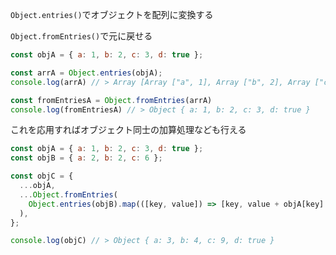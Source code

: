`Object.entries()`でオブジェクトを配列に変換する

`Object.fromEntries()`で元に戻せる

```js
const objA = { a: 1, b: 2, c: 3, d: true };

const arrA = Object.entries(objA);
console.log(arrA) // > Array [Array ["a", 1], Array ["b", 2], Array ["c", 3], Array ["d", true]]

const fromEntriesA = Object.fromEntries(arrA)
console.log(fromEntriesA) // > Object { a: 1, b: 2, c: 3, d: true }
```

これを応用すればオブジェクト同士の加算処理なども行える

```js
const objA = { a: 1, b: 2, c: 3, d: true };
const objB = { a: 2, b: 2, c: 6 };

const objC = {
  ...objA,
  ...Object.fromEntries(
    Object.entries(objB).map(([key, value]) => [key, value + objA[key] ?? 0])
  ),
};

console.log(objC) // > Object { a: 3, b: 4, c: 9, d: true }
```

